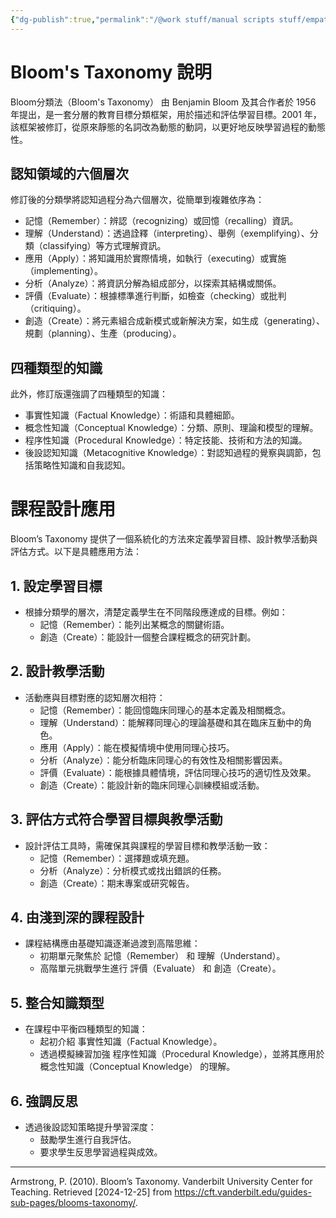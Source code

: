 ```yaml
---
{"dg-publish":true,"permalink":"/@work stuff/manual scripts stuff/empathy intervention/Bloom's Taxonomy/","title":"Bloom's Taxonomy","tags":["learning","training","course"],"created":"2024-12-25T15:34","updated":"2024-12-25T16:33"}
---
```



# Bloom's Taxonomy 說明

Bloom分類法（Bloom's Taxonomy） 由 Benjamin Bloom 及其合作者於 1956 年提出，是一套分層的教育目標分類框架，用於描述和評估學習目標。2001 年，該框架被修訂，從原來靜態的名詞改為動態的動詞，以更好地反映學習過程的動態性。

## 認知領域的六個層次

修訂後的分類學將認知過程分為六個層次，從簡單到複雜依序為：

- 記憶（Remember）：辨認（recognizing）或回憶（recalling）資訊。
- 理解（Understand）：透過詮釋（interpreting）、舉例（exemplifying）、分類（classifying）等方式理解資訊。
- 應用（Apply）：將知識用於實際情境，如執行（executing）或實施（implementing）。
- 分析（Analyze）：將資訊分解為組成部分，以探索其結構或關係。
- 評價（Evaluate）：根據標準進行判斷，如檢查（checking）或批判（critiquing）。
- 創造（Create）：將元素組合成新模式或新解決方案，如生成（generating）、規劃（planning）、生產（producing）。

## 四種類型的知識

此外，修訂版還強調了四種類型的知識：

- 事實性知識（Factual Knowledge）：術語和具體細節。
- 概念性知識（Conceptual Knowledge）：分類、原則、理論和模型的理解。
- 程序性知識（Procedural Knowledge）：特定技能、技術和方法的知識。
- 後設認知知識（Metacognitive Knowledge）：對認知過程的覺察與調節，包括策略性知識和自我認知。

# 課程設計應用

Bloom’s Taxonomy 提供了一個系統化的方法來定義學習目標、設計教學活動與評估方式。以下是具體應用方法：

## 1. 設定學習目標

- 根據分類學的層次，清楚定義學生在不同階段應達成的目標。例如：
    - 記憶（Remember）：能列出某概念的關鍵術語。
    - 創造（Create）：能設計一個整合課程概念的研究計劃。

## 2. 設計教學活動

- 活動應與目標對應的認知層次相符：
    - 記憶（Remember）：能回憶臨床同理心的基本定義及相關概念。
    - 理解（Understand）：能解釋同理心的理論基礎和其在臨床互動中的角色。
    - 應用（Apply）：能在模擬情境中使用同理心技巧。
    - 分析（Analyze）：能分析臨床同理心的有效性及相關影響因素。
    - 評價（Evaluate）：能根據具體情境，評估同理心技巧的適切性及效果。
    - 創造（Create）：能設計新的臨床同理心訓練模組或活動。

## 3. 評估方式符合學習目標與教學活動

- 設計評估工具時，需確保其與課程的學習目標和教學活動一致：
    - 記憶（Remember）：選擇題或填充題。
    - 分析（Analyze）：分析模式或找出錯誤的任務。
    - 創造（Create）：期末專案或研究報告。

## 4. 由淺到深的課程設計

- 課程結構應由基礎知識逐漸過渡到高階思維：
    - 初期單元聚焦於 記憶（Remember） 和 理解（Understand）。
    - 高階單元挑戰學生進行 評價（Evaluate） 和 創造（Create）。

## 5. 整合知識類型

- 在課程中平衡四種類型的知識：
    - 起初介紹 事實性知識（Factual Knowledge）。
    - 透過模擬練習加強 程序性知識（Procedural Knowledge），並將其應用於 概念性知識（Conceptual Knowledge） 的理解。

## 6. 強調反思

- 透過後設認知策略提升學習深度：
    - 鼓勵學生進行自我評估。
    - 要求學生反思學習過程與成效。

---

Armstrong, P. (2010). Bloom’s Taxonomy. Vanderbilt University Center for Teaching. Retrieved [2024-12-25] from https://cft.vanderbilt.edu/guides-sub-pages/blooms-taxonomy/.